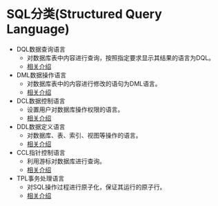 # SQL分类(Structured Query Language)
- DQL数据查询语言
    - 对数据库表中内容进行查询，按照指定要求显示其结果的语言为DQL。
    - [相关介绍](https://github.com/acompe/study/blob/master/SQL/DQL/readme.md)
- DML数据操作语言
    - 对数据库表中的内容进行修改的语句为DML语言。
    - [相关介绍](https://github.com/acompe/study/blob/master/SQL/DML/readme.md)
- DCL数据控制语言
    - 设置用户对数据库操作权限的语言。
    - [相关介绍](https://github.com/acompe/study/blob/master/SQL/DCL/readme.md)
- DDL数据定义语言
    - 对数据库、表、索引、视图等操作的语言。
    - [相关介绍](https://github.com/acompe/study/blob/master/SQL/DDL/readme.md)
- CCL指针控制语言
    - 利用游标对数据库进行查询。
    - [相关介绍](https://github.com/acompe/study/blob/master/SQL/CCL/readme.md)
- TPL事务处理语言
    - 对SQL操作过程进行原子化，保证其运行的原子行。
    - [相关介绍](https://github.com/acompe/study/blob/master/SQL/TPL/readme.md)
    